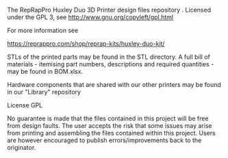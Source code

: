 The RepRapPro Huxley Duo 3D Printer design files repository
.
Licensed under the GPL 3, see http://www.gnu.org/copyleft/gpl.html




For more information see 

   https://reprappro.com/shop/reprap-kits/huxley-duo-kit/


STLs of the printed parts may be found in the STL directory. A full bill of materials - itemising part numbers, descriptions and required quantities - may be found in BOM.xlsx.

Hardware components that are shared with our other printers may be found in our "Library" repository

License GPL

No guarantee is made that the files contained in this project will be free
from design faults. The user accepts the risk that some issues may arise
from printing and assembling the files contained within this project. Users
are however encouraged to publish errors/improvements back to the originator.

